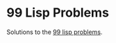 99 Lisp Problems
================

Solutions to the [99 lisp problems](http://www.ic.unicamp.br/~meidanis/courses/mc336/problemas-lisp/L-99_Ninety-Nine_Lisp_Problems.html).
